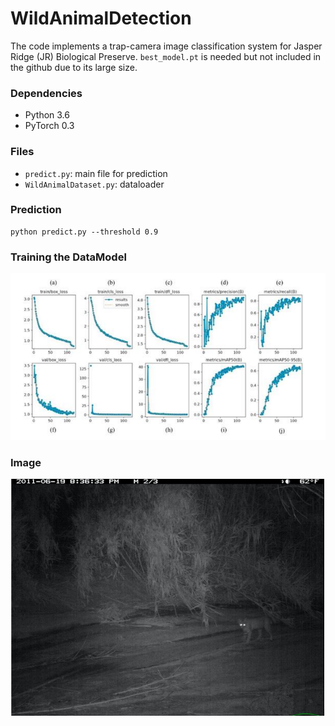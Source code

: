 # WildAnimalDetection

The code implements a trap-camera image classification system for Jasper Ridge (JR) Biological Preserve.
`best_model.pt` is needed but not included in the github due to its large size.

### Dependencies

- Python 3.6 
- PyTorch 0.3

### Files

- `predict.py`: main file for prediction
- `WildAnimalDataset.py`: dataloader

### Prediction

```
python predict.py --threshold 0.9
```
### Training the DataModel
![Optimized VRP Route](data_model.png)

### Image
![Optimized VRP Route](output.png)

